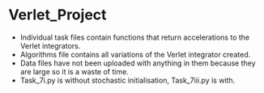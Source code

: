 # Verlet_Project

- Individual task files contain functions that return accelerations to the Verlet integrators.  
- Algorithms file contains all variations of the Verlet integrator created.  
- Data files have not been uploaded with anything in them because they are large so it is a waste of time.  
- Task_7i.py is without stochastic initialisation, Task_7iii.py is with.
